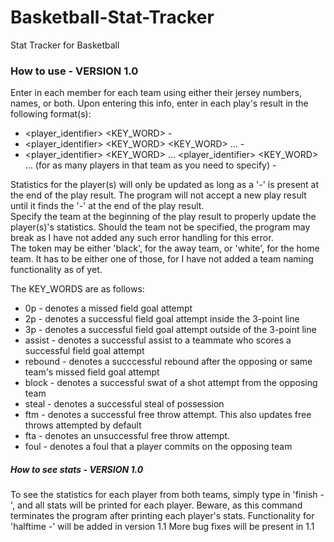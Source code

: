 # Basketball-Stat-Tracker
Stat Tracker for Basketball        

 ### How to use - VERSION 1.0   

Enter in each member for each team using either their jersey numbers, names, or both.
Upon entering this info, enter in each play's result in the following format(s):
     
  * <team> <player_identifier> <KEY_WORD> -
  * <team> <player_identifier> <KEY_WORD> <KEY_WORD> ... -
  * <team> <player_identifier> <KEY_WORD> ... <player_identifier> <KEY_WORD> ... (for as many players in that team as you need to specify) -
    
Statistics for the player(s) will only be updated as long as a '-' is present at the end of the play result. The program will not accept a new play result until it finds the '-' at the end of the play result.    
Specify the team at the beginning of the play result to properly update the player(s)'s statistics. Should the team not be specified, the program may break as I have not added any such error handling for this error.     
The <team> token may be either 'black', for the away team, or 'white', for the home team. It has to be either one of those, for I have not added a team naming functionality as of yet.      
      
The KEY_WORDS are as follows:
  * 0p - denotes a missed field goal attempt
  * 2p - denotes a successful field goal attempt inside the 3-point line
  * 3p - denotes a successful field goal attempt outside of the 3-point line
  * assist - denotes a successful assist to a teammate who scores a successful field goal attempt
  * rebound - denotes a succcessful rebound after the opposing or same team's missed field goal attempt
  * block - denotes a successful swat of a shot attempt from the opposing team
  * steal - denotes a successful steal of possession
  * ftm - denotes a successful free throw attempt. This also updates free throws attempted by default
  * fta - denotes an unsuccessful free throw attempt.
  * foul - denotes a foul that a player commits on the opposing team

##### How to see stats - VERSION 1.0

To see the statistics for each player from both teams, simply type in 'finish -', and all stats will be printed for each player.
Beware, as this command terminates the program after printing each player's stats. 
Functionality for 'halftime -' will be added in version 1.1
More bug fixes will be present in 1.1
